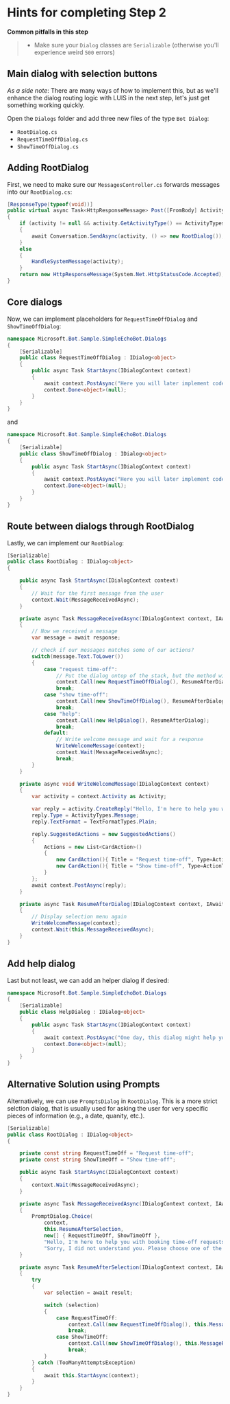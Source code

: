 # Hints for completing Step 2

**Common pitfalls in this step**
> * Make sure your `Dialog` classes are `Serializable` (otherwise you'll experience weird `500` errors)

## Main dialog with selection buttons

*As a side note*: There are many ways of how to implement this, but as we'll enhance the dialog routing logic with LUIS in the next step, let's just get something working quickly.

Open the `Dialogs` folder and add three new files of the type `Bot Dialog`:

* `RootDialog.cs`
* `RequestTimeOffDialog.cs`
* `ShowTimeOffDialog.cs`

## Adding RootDialog

First, we need to make sure our `MessagesController.cs` forwards messages into our `RootDialog.cs`:

```csharp
[ResponseType(typeof(void))]
public virtual async Task<HttpResponseMessage> Post([FromBody] Activity activity)
{
    if (activity != null && activity.GetActivityType() == ActivityTypes.Message)
    {
        await Conversation.SendAsync(activity, () => new RootDialog());
    }
    else
    {
        HandleSystemMessage(activity);
    }
    return new HttpResponseMessage(System.Net.HttpStatusCode.Accepted);
}
```

## Core dialogs

Now, we can implement placeholders for `RequestTimeOffDialog` and `ShowTimeOffDialog`:

```csharp
namespace Microsoft.Bot.Sample.SimpleEchoBot.Dialogs
{
    [Serializable]
    public class RequestTimeOffDialog : IDialog<object>
    {
        public async Task StartAsync(IDialogContext context)
        {
            await context.PostAsync("Here you will later implement code to request time-off!");
            context.Done<object>(null);
        }
    }
}
```

and

```csharp
namespace Microsoft.Bot.Sample.SimpleEchoBot.Dialogs
{
    [Serializable]
    public class ShowTimeOffDialog : IDialog<object>
    {
        public async Task StartAsync(IDialogContext context)
        {
            await context.PostAsync("Here you will later implement code to show time-off!");
            context.Done<object>(null);
        }
    }
}
```

## Route between dialogs through RootDialog

Lastly, we can implement our `RootDialog`:

```csharp
[Serializable]
public class RootDialog : IDialog<object>
{

    public async Task StartAsync(IDialogContext context)
    {
        // Wait for the first message from the user
        context.Wait(MessageReceivedAsync);
    }

    private async Task MessageReceivedAsync(IDialogContext context, IAwaitable<IMessageActivity> response)
    {
        // Now we received a message
        var message = await response;

        // check if our messages matches some of our actions?
        switch(message.Text.ToLower())
        {
            case "request time-off":
                // Put the dialog ontop of the stack, but the method will still continue!
                context.Call(new RequestTimeOffDialog(), ResumeAfterDialog);
                break;
            case "show time-off":
                context.Call(new ShowTimeOffDialog(), ResumeAfterDialog);
                break;
            case "help":
                context.Call(new HelpDialog(), ResumeAfterDialog);
                break;
            default:
                // Write welcome message and wait for a response
                WriteWelcomeMessage(context);
                context.Wait(MessageReceivedAsync);
                break;
        }
    }

    private async void WriteWelcomeMessage(IDialogContext context)
    {
        var activity = context.Activity as Activity;

        var reply = activity.CreateReply("Hello, I'm here to help you with booking time-off requests! How can I help you?");
        reply.Type = ActivityTypes.Message;
        reply.TextFormat = TextFormatTypes.Plain;

        reply.SuggestedActions = new SuggestedActions()
        {
            Actions = new List<CardAction>()
            {
                new CardAction(){ Title = "Request time-off", Type=ActionTypes.ImBack, Value="Request time-off" },
                new CardAction(){ Title = "Show time-off", Type=ActionTypes.ImBack, Value="Show time-off" }
            }
        };
        await context.PostAsync(reply);
    }

    private async Task ResumeAfterDialog(IDialogContext context, IAwaitable<object> result)
    {
        // Display selection menu again
        WriteWelcomeMessage(context);
        context.Wait(this.MessageReceivedAsync);
    }
}
```

## Add help dialog

Last but not least, we can add an helper dialog if desired:

```csharp
namespace Microsoft.Bot.Sample.SimpleEchoBot.Dialogs
{
    [Serializable]
    public class HelpDialog : IDialog<object>
    {
        public async Task StartAsync(IDialogContext context)
        {
            await context.PostAsync("One day, this dialog might help you with something...");
            context.Done<object>(null);
        }
    }
}
```

## Alternative Solution using Prompts

Alternatively, we can use `PromptsDialog` in `RootDialog`. This is a more strict selction dialog, that is usually used for asking the user for very specific pieces of information (e.g., a date, quanity, etc.).

```csharp
[Serializable]
public class RootDialog : IDialog<object>
{

    private const string RequestTimeOff = "Request time-off";
    private const string ShowTimeOff = "Show time-off";

    public async Task StartAsync(IDialogContext context)
    {
        context.Wait(MessageReceivedAsync);
    }

    private async Task MessageReceivedAsync(IDialogContext context, IAwaitable<object> result)
    {
        PromptDialog.Choice(
            context,
            this.ResumeAfterSelection,
            new[] { RequestTimeOff, ShowTimeOff },
            "Hello, I'm here to help you with booking time-off requests! How can I help you?", 
            "Sorry, I did not understand you. Please choose one of the options below.");
    }

    private async Task ResumeAfterSelection(IDialogContext context, IAwaitable<string> result)
    {
        try
        {
            var selection = await result;

            switch (selection)
            {
                case RequestTimeOff:
                    context.Call(new RequestTimeOffDialog(), this.MessageReceivedAsync);
                    break;
                case ShowTimeOff:
                    context.Call(new ShowTimeOffDialog(), this.MessageReceivedAsync);
                    break;
            }
        } catch (TooManyAttemptsException)
        {
            await this.StartAsync(context);
        }
    }
}
```
